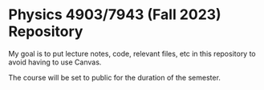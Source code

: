 Physics 4903/7943 (Fall 2023) Repository
===============================================================

My goal is to put lecture notes, code, relevant files, etc in this repository to avoid having to use Canvas.


The course will be set to public for the duration of the semester.

